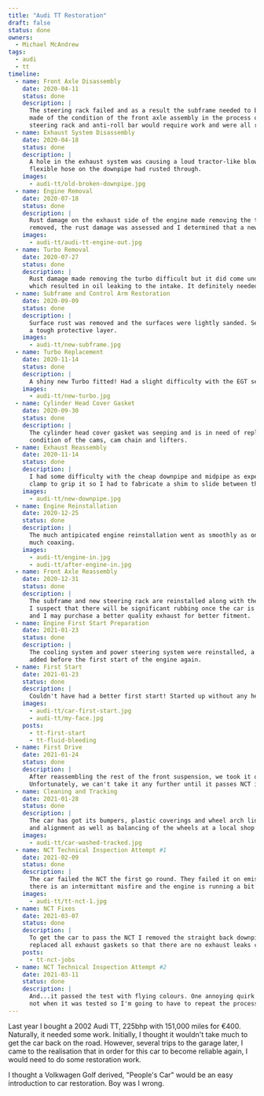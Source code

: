 ```yaml
---
title: "Audi TT Restoration"
draft: false
status: done
owners:
  - Michael McAndrew
tags: 
  - audi
  - tt
timeline:
  - name: Front Axle Disassembly
    date: 2020-04-11
    status: done
    description: |
      The steering rack failed and as a result the subframe needed to be dropped to remove and replace it. An assessment was
      made of the condition of the front axle assembly in the process of doing this. I decided that the subframe, control arms,
      steering rack and anti-roll bar would require work and were all removed.
  - name: Exhaust System Disassembly
    date: 2020-04-18
    status: done
    description: |
      A hole in the exhaust system was causing a loud tractor-like blowing sound. I removed the exhaust system and found that the
      flexible hose on the downpipe had rusted through.
    images:
      - audi-tt/old-broken-downpipe.jpg
  - name: Engine Removal
    date: 2020-07-18
    status: done
    description: |
      Rust damage on the exhaust side of the engine made removing the turbo impossible without engine removal. After the engine was
      removed, the rust damage was assessed and I determined that a new turbo would be required.
    images:
      - audi-tt/audi-tt-engine-out.jpg
  - name: Turbo Removal
    date: 2020-07-27
    status: done
    description: |
      Rust damage made removing the turbo difficult but it did come undone. The turbo had significant shaft play and worn oil seals
      which resulted in oil leaking to the intake. It definitely needed replacing.
  - name: Subframe and Control Arm Restoration
    date: 2020-09-09
    status: done
    description: |
      Surface rust was removed and the surfaces were lightly sanded. Several coats of "Hammered Black" hammerite were applied to provide
      a tough protective layer.
    images:
      - audi-tt/new-subframe.jpg
  - name: Turbo Replacement
    date: 2020-11-14
    status: done
    description: |
      A shiny new Turbo fitted! Had a slight difficulty with the EGT sensor threads but nothing too major to report.
    images:
      - audi-tt/new-turbo.jpg
  - name: Cylinder Head Cover Gasket
    date: 2020-09-30
    status: done
    description: |
      The cylinder head cover gasket was seeping and is in need of replacement. It is also a good excuse to have a look at the
      condition of the cams, cam chain and lifters.
  - name: Exhaust Reassembly
    date: 2020-11-14
    status: done
    description: |
      I had some difficulty with the cheap downpipe and midpipe as expected. The midpipe was slightly too small to allow the exhaust
      clamp to grip it so I had to fabricate a shim to slide between the pipe and the clamp. Hopefully it doesn't blow too loudly.
    images:
      - audi-tt/new-downpipe.jpg
  - name: Engine Reinstallation
    date: 2020-12-25
    status: done
    description: |
      The much antipicated engine reinstallation went as smoothly as one could hope and went in on its new engine mounts without
      much coaxing.
    images:
      - audi-tt/engine-in.jpg
      - audi-tt/after-engine-in.jpg
  - name: Front Axle Reassembly
    date: 2020-12-31
    status: done
    description: |
      The subframe and new steering rack are reinstalled along with the exhaust adjustment. The exhaust is a very tight fit and
      I suspect that there will be significant rubbing once the car is on the ground. However, it will suffice for the first start
      and I may purchase a better quality exhaust for better fitment.
  - name: Engine First Start Preparation
    date: 2021-01-23
    status: done
    description: |
      The cooling system and power steering system were reinstalled, a once over of all fittings and hoses were completed and fluids
      added before the first start of the engine again.
  - name: First Start
    date: 2021-01-23
    status: done
    description: |
      Couldn't have had a better first start! Started up without any hesitation.
    images:
      - audi-tt/car-first-start.jpg
      - audi-tt/my-face.jpg
    posts:
      - tt-first-start
      - tt-fluid-bleeding
  - name: First Drive
    date: 2021-01-24
    status: done
    description: |
      After reassembling the rest of the front suspension, we took it out for a quick test on the driveway and it was perfect.
      Unfortunately, we can't take it any further until it passes NCT inspection.
  - name: Cleaning and Tracking
    date: 2021-01-28
    status: done
    description: |
      The car has got its bumpers, plastic coverings and wheel arch liners fitted back as well as rim inserts. It got a tracking
      and alignment as well as balancing of the wheels at a local shop and is now ready for the NCT.
    images:
      - audi-tt/car-washed-tracked.jpg
  - name: NCT Technical Inspection Attempt #1
    date: 2021-02-09
    status: done
    description: |
      The car failed the NCT the first go round. They failed it on emissions which is probably because there is no catalytic converter,
      there is an intermittant misfire and the engine is running a bit cold because the thermostat is open fully all the time.
    images:
      - audi-tt/tt-nct-1.jpg
  - name: NCT Fixes
    date: 2021-03-07
    status: done
    description: |
      To get the car to pass the NCT I removed the straight back downpipe, purchased a downpipe that fit the original catalytic converter,
      replaced all exhaust gaskets so that there are no exhaust leaks causing the engine to run rich and replaced the thermostat and temperature sensor.
    posts:
      - tt-nct-jobs
  - name: NCT Technical Inspection Attempt #2
    date: 2021-03-11
    status: done
    description: |
      And...it passed the test with flying colours. One annoying quirk of the NCT is that it's only given a valid cert until when the NCT was due,
      not when it was tested so I'm going to have to repeat the process again in November. Still 8 months of roadworthiness is not too bad.
---
```


Last year I bought a 2002 Audi TT, 225bhp with 151,000 miles for €400. Naturally, it needed some work. Initially, I thought it wouldn't take much to get the car back on the road. However, several trips to the garage later, I came to the realisation that in order for this car to become reliable again, I would need to do some restoration work.

I thought a Volkwagen Golf derived, "People's Car" would be an easy introduction to car restoration. Boy was I wrong.
